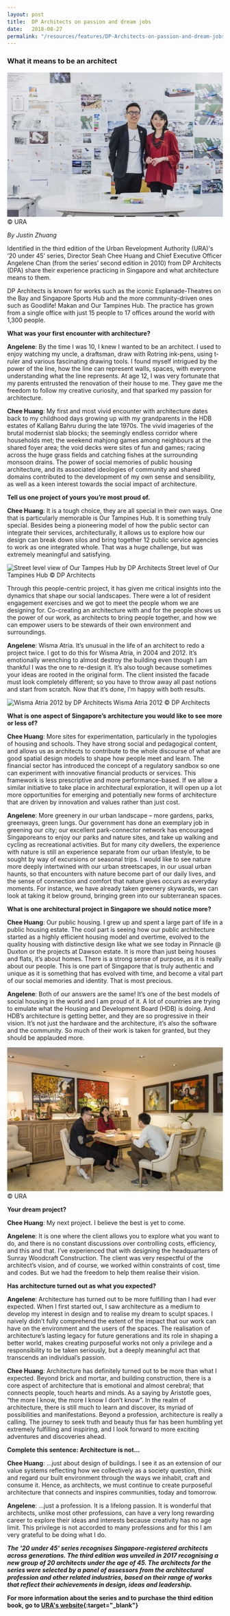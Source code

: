 ```yaml
---
layout: post
title:  DP Architects on passion and dream jobs
date:   2018-08-27
permalink: "/resources/features/DP-Architects-on-passion-and-dream-jobs"
---
```

### **What it means to be an architect**

![Architects Angelene Chan and Seah Chee Huang in their office](/images/DP-front-shot.jpg)
© URA

*By Justin Zhuang*

Identified in the third edition of the Urban Revelopment Authority (URA)'s ‘20 under 45’ series, Director Seah Chee Huang and Chief Executive Officer Angelene Chan (from the series’ second edition in 2010) from DP Architects (DPA) share their experience practicing in Singapore and what architecture means to them. 

DP Architects is known for works such as the iconic Esplanade-Theatres on the Bay and Singapore Sports Hub and the more community-driven ones such as Goodlife! Makan and Our Tampines Hub. The practice has grown from a single office with just 15 people to 17 offices around the world with 1,300 people. 

**What was your first encounter with architecture?**

**Angelene**: By the time I was 10, I knew I wanted to be an architect. I used to enjoy watching my uncle, a draftsman, draw with Rotring ink-pens, using t-ruler and various fascinating drawing tools. I found myself intrigued by the power of the line, how the line can represent walls, spaces, with everyone understanding what the line represents. At age 12, I was very fortunate that my parents entrusted the renovation of their house to me. They gave me the freedom to follow my creative curiosity, and that sparked my passion for architecture.

**Chee Huang**: My first and most vivid encounter with architecture dates back to my childhood days growing up with my grandparents in the HDB estates of Kallang Bahru during the late 1970s. The vivid imageries of the brutal modernist slab blocks; the seemingly endless corridor where households met; the weekend mahjong games among neighbours at the shared foyer area; the void decks were sites of fun and games; racing across the huge grass fields and catching fishes at the surrounding monsoon drains. The power of social memories of public housing architecture, and its associated ideologies of community and shared domains contributed to the development of my own sense and sensibility, as well as a keen interest towards the social impact of architecture.

**Tell us one project of yours you’re most proud of.**

**Chee Huang**: It is a tough choice, they are all special in their own ways. One that is particularly memorable is Our Tampines Hub. It is something truly special. Besides being a pioneering model of how the public sector can integrate their services, architecturally, it allows us to explore how our design can break down silos and bring together 12 public service agencies to work as one integrated whole. That was a huge challenge, but was extremely meaningful and satisfying.
 
![Street level view of Our Tampes Hub by DP Architects](/images/DP-OTH.jpg)
Street level of Our Tampines Hub © DP Architects
 
Through this people-centric project, it has given me critical insights into the dynamics that shape our social landscapes. There were a lot of resident engagement exercises and we got to meet the people whom we are designing for. Co-creating an architecture with and for the people shows us the power of our work, as architects to bring people together, and how we can empower users to be stewards of their own environment and surroundings.

**Angelene**: Wisma Atria. It’s unusual in the life of an architect to redo a project twice. I got to do this for Wisma Atria, in 2004 and 2012. It’s emotionally wrenching to almost destroy the building even though I am thankful I was the one to re-design it. It’s also tough because sometimes your ideas are rooted in the original form. The client insisted the facade must look completely different; so you have to throw away all past notions and start from scratch. Now that it’s done, I’m happy with both results.
  
![Wisma Atria 2012 by DP Architects](/images/DP-Wisma-Atria.jpg)
Wisma Atria 2012 © DP Architects

**What is one aspect of Singapore’s architecture you would like to see more or less of?**

**Chee Huang**: More sites for experimentation, particularly in the typologies of housing and schools. They have strong social and pedagogical content, and allows us as architects to contribute to the whole discourse of what are good spatial design models to shape how people meet and learn. The financial sector has introduced the concept of a regulatory sandbox so one can experiment with innovative financial products or services. This framework is less prescriptive and more performance-based. If we allow a similar initiative to take place in architectural exploration, it will open up a lot more opportunities for emerging and potentially new forms of  architecture that are driven by innovation and values rather than just cost.

**Angelene**: More greenery in our urban landscape – more gardens, parks, greenways, green lungs. Our government has done an exemplary job in greening our city; our excellent park-connector network has encouraged Singaporeans to enjoy our parks and nature sites, and take up walking and cycling as recreational activities. But for many city dwellers, the experience with nature is still an experience separate from our urban lifestyle, to be sought by way of excursions or seasonal trips. I would like to see nature more deeply intertwined with our urban streetscapes, in our usual urban haunts, so that encounters with nature become part of our daily lives, and the sense of connection and comfort that nature gives occurs as everyday moments. For instance, we have already taken greenery skywards, we can look at taking it below ground, bringing green into our subterranean spaces.
 
**What is one architectural project in Singapore we should notice more?**

**Chee Huang**: Our public housing. I grew up and spent a large part of life in a public housing estate. The cool part is seeing how our public architecture started as a highly efficient housing model and overtime, evolved to the quality housing with distinctive design like what we see today in Pinnacle @ Duxton or the projects at Dawson estate. It is more than just being houses and flats, it’s about homes. There is a strong sense of purpose, as it is really about our people. This is one part of Singapore that is truly authentic and unique as it is something that has evolved with time, and become a vital part of our social memories and identity. That is most precious.
 
**Angelene**: Both of our answers are the same! It’s one of the best models of social housing in the world and I am proud of it. A lot of countries are trying to emulate what the Housing and Development Board (HDB) is doing. And HDB’s architecture is getting better, and they are so progressive in their vision. It’s not just the hardware and the architecture, it’s also the software and the community. So much of their work is taken for granted, but they should be applauded more.

![Angelene Chan and Seah Chee Huang at the interview in their office](/images/DP-interview.jpg)
© URA

**Your dream project?**
 
**Chee Huang**: My next project. I believe the best is yet to come.
 
**Angelene**: It is one where the client allows you to explore what you want to do, and there is no constant discussions over controlling costs, efficiency, and this and that. I’ve experienced that with designing the headquarters of Sunray Woodcraft Construction. The client was very respectful of the architect’s vision, and of course, we worked within constraints of cost, time and codes. But we had the freedom to help them realise their vision.
   
**Has architecture turned out as what you expected?**

**Angelene**: Architecture has turned out to be more fulfilling than I had ever expected. When I first started out, I saw architecture as a medium to develop my interest in design and to realise my dream to sculpt spaces. I naively didn’t fully comprehend the extent of the impact that our work can have on the environment and the users of the spaces. The realisation of architecture’s lasting legacy for future generations and its role in shaping a better world, makes creating purposeful works not only a privilege and a responsibility to be taken seriously, but a deeply meaningful act that transcends an individual’s passion.

**Chee Huang**: Architecture has definitely turned out to be more than what I expected. Beyond brick and mortar, and building construction, there is a core aspect of architecture that is emotional and almost cerebral; that connects people, touch hearts and minds. As a saying by Aristotle goes, “the more I know, the more I know I don’t know”. In the realm of architecture, there is still much to learn and discover, its myriad of possibilities and manifestations. Beyond a profession, architecture is really a calling. The journey to seek truth and beauty thus far has been humbling yet extremely fulfilling and inspiring, and I look forward to more exciting adventures and discoveries ahead.

**Complete this sentence: Architecture is not…**

**Chee Huang**: …just about design of buildings. I see it as an extension of our value systems reflecting how we collectively as a society question, think and regard our built environment through the ways we inhabit, craft and consume it. Hence, as architects, we must continue to create purposeful architecture that connects and inspires communities, today and tomorrow.

**Angelene**: …just a profession. It is a lifelong passion. It is wonderful that architects, unlike most other professions, can have a very long rewarding career to explore their ideas and interests because creativity has no age limit. This privilege is not accorded to many professions and for this I am very grateful to be doing what I do.
 
***The '20 under 45' series recognises Singapore-registered architects across generations. The third edition was unveiled in 2017 recognising a new group of 20 architects under the age of 45. The architects for the series were selected by a panel of assessors from the architectural profession and other related industries, based on their range of works that reflect their achievements in design, ideas and leadership.***

**For more information about the series and to purchase the third edition book, go to [URA's website](https://www.ura.gov.sg/Corporate/Resources/Publications/Books/Book-Details/2017-12_20-Under-45-the-third-edition){:target="_blank"}**

